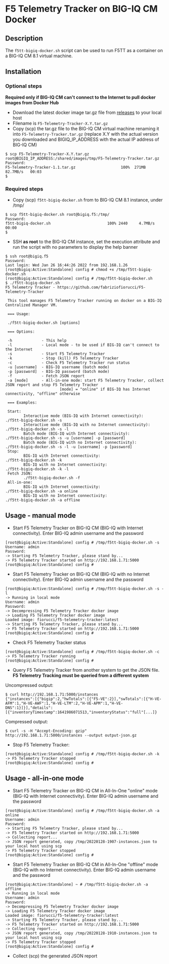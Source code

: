 # F5 Telemetry Tracker on BIG-IQ CM Docker

## Description

The `f5tt-bigiq-docker.sh` script can be used to run F5TT as a container on a BIG-IQ CM 8.1 virtual machine.

## Installation

### Optional steps

**Required only if BIG-IQ CM can't connect to the Internet to pull docker images from Docker Hub**

- Download the latest docker image tar.gz file from [releases](https://github.com/fabriziofiorucci/F5-Telemetry-Tracker/releases) to your local host
- Filename is `` F5-Telemetry-Tracker-X.Y.tar.gz ``
- Copy (scp) the tar.gz file to the BIG-IQ CM virtual machine renaming it into ``F5-Telemetry-Tracker.tar.gz`` (replace X.Y with the actual version you downloaded and BIGIQ_IP_ADDRESS with the actual IP address of BIG-IQ CM)

```
$ scp F5-Telemetry-Tracker-X.Y.tar.gz root@BIGIQ_IP_ADDRESS:/shared/images/tmp/F5-Telemetry-Tracker.tar.gz
Password: 
F5-Telemetry-Tracker-1.1.tar.gz                    100%  271MB  82.7MB/s   00:03
$
```

### Required steps

- Copy (scp) `f5tt-bigiq-docker.sh` from to BIG-IQ CM 8.1 instance, under /tmp/

```
$ scp f5tt-bigiq-docker.sh root@bigiq.f5:/tmp/
Password: 
f5tt-bigiq-docker.sh                         100% 2440     4.7MB/s   00:00    
$ 
```

- SSH **as root** to the BIG-IQ CM instance, set the execution attribute and run the script with no parameters to display the help banner

```
$ ssh root@bigiq.f5
Password: 
Last login: Wed Jan 26 16:44:26 2022 from 192.168.1.26
[root@bigiq:Active:Standalone] config # chmod +x /tmp/f5tt-bigiq-docker.sh 
[root@bigiq:Active:Standalone] config # /tmp/f5tt-bigiq-docker.sh 
$ ./f5tt-bigiq-docker.sh 
F5 Telemetry Tracker - https://github.com/fabriziofiorucci/F5-Telemetry-Tracker

 This tool manages F5 Telemetry Tracker running on docker on a BIG-IQ Centralized Manager VM.

 === Usage:

 ./f5tt-bigiq-docker.sh [options]

 === Options:

 -h             - This help
 -l             - Local mode - to be used if BIG-IQ can't connect to the Internet
 -s             - Start F5 Telemetry Tracker
 -k             - Stop (kill) F5 Telemetry Tracker
 -c             - Check F5 Telemetry Tracker run status
 -u [username]  - BIG-IQ username (batch mode)
 -p [password]  - BIG-IQ password (batch mode)
 -f             - Fetch JSON report
 -a [mode]      - All-in-one mode: start F5 Telemetry Tracker, collect JSON report and stop F5 Telemetry Tracker
                        [mode] = "online" if BIG-IQ has Internet connectivity, "offline" otherwise

 === Examples:

 Start:
        Interactive mode (BIG-IQ with Internet connectivity):           ./f5tt-bigiq-docker.sh -s
        Interactive mode (BIG-IQ with no Internet connectivity):        ./f5tt-bigiq-docker.sh -s -l
        Batch mode (BIG-IQ with Internet connectivity):                 ./f5tt-bigiq-docker.sh -s -u [username] -p [password]
        Batch mode (BIG-IQ with no Internet connectivity):              ./f5tt-bigiq-docker.sh -s -l -u [username] -p [password]
 Stop:
        BIG-IQ with Internet connectivity:                              ./f5tt-bigiq-docker.sh -k
        BIG-IQ with no Internet connectivity:                           ./f5tt-bigiq-docker.sh -k -l
 Fetch JSON:
        ./f5tt-bigiq-docker.sh -f
 All-in-one:
        BIG-IQ with Internet connectivity:                              ./f5tt-bigiq-docker.sh -a online
        BIG-IQ with no Internet connectivity:                           ./f5tt-bigiq-docker.sh -a offline
```

## Usage - manual mode

- Start F5 Telemetry Tracker on BIG-IQ CM (BIG-IQ with Internet connectivity). Enter BIG-IQ admin username and the password

```
[root@bigiq:Active:Standalone] config # /tmp/f5tt-bigiq-docker.sh -s
Username: admin
Password: 
-> Starting F5 Telemetry Tracker, please stand by...
-> F5 Telemetry Tracker started on http://192.168.1.71:5000
[root@bigiq:Active:Standalone] config # 
```

- Start F5 Telemetry Tracker on BIG-IQ CM (BIG-IQ with no Internet connectivity). Enter BIG-IQ admin username and the password

```
[root@bigiq:Active:Standalone] config # /tmp/f5tt-bigiq-docker.sh -s -l
-> Running in local mode
Username: admin
Password: 
-> Decompressing F5 Telemetry Tracker docker image
-> Loading F5 Telemetry Tracker docker image
Loaded image: fiorucci/f5-telemetry-tracker:latest
-> Starting F5 Telemetry Tracker, please stand by...
-> F5 Telemetry Tracker started on http://192.168.1.71:5000
[root@bigiq:Active:Standalone] config #
```

- Check F5 Telemetry Tracker status

```
[root@bigiq:Active:Standalone] config # /tmp/f5tt-bigiq-docker.sh -c   
-> F5 Telemetry Tracker running
[root@bigiq:Active:Standalone] config #
```

- Query F5 Telemetry Tracker from another system to get the JSON file. **F5 Telemetry Tracking must be queried from a different system**

Uncompressed output:

```
$ curl http://192.168.1.71:5000/instances
{"instances":[{"bigip":2,"hwTotals":[{"F5-VE":2}],"swTotals":[{"H-VE-AFM":1,"H-VE-AWF":1,"H-VE-LTM":2,"H-VE-APM":1,"H-VE-DNS":1}]}],"details":[{"inventoryTimestamp":1641986071513,"inventoryStatus":"full"[...]}
```

Compressed output:

```
$ curl -s -H "Accept-Encoding: gzip" http://192.168.1.71:5000/instances --output output-json.gz
```

- Stop F5 Telemetry Tracker:

```
[root@bigiq:Active:Standalone] config # /tmp/f5tt-bigiq-docker.sh -k
-> F5 Telemetry Tracker stopped
[root@bigiq:Active:Standalone] config # 
```

## Usage - all-in-one mode

- Start F5 Telemetry Tracker on BIG-IQ CM in All-In-One "online" mode (BIG-IQ with Internet connectivity). Enter BIG-IQ admin username and the password

```
[root@bigiq:Active:Standalone] config # /tmp/f5tt-bigiq-docker.sh -a online
Username: admin
Password: 
-> Starting F5 Telemetry Tracker, please stand by...
-> F5 Telemetry Tracker started on http://192.168.1.71:5000
-> Collecting report...
-> JSON report generated, copy /tmp/20220128-1907-instances.json to your local host using scp
-> F5 Telemetry Tracker stopped
[root@bigiq:Active:Standalone] config #
```

- Start F5 Telemetry Tracker on BIG-IQ CM in All-In-One "offline" mode (BIG-IQ with no Internet connectivity). Enter BIG-IQ admin username and the password

```
[root@bigiq:Active:Standalone] ~ # /tmp/f5tt-bigiq-docker.sh -a offline
-> Running in local mode
Username: admin
Password: 
-> Decompressing F5 Telemetry Tracker docker image
-> Loading F5 Telemetry Tracker docker image
Loaded image: fiorucci/f5-telemetry-tracker:latest
-> Starting F5 Telemetry Tracker, please stand by...
-> F5 Telemetry Tracker started on http://192.168.1.71:5000
-> Collecting report...
-> JSON report generated, copy /tmp/20220128-1910-instances.json to your local host using scp
-> F5 Telemetry Tracker stopped
[root@bigiq:Active:Standalone] config #
```

- Collect (scp) the generated JSON report
